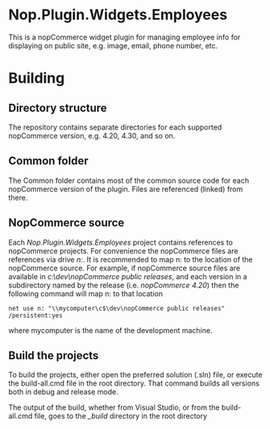 # Nop.Plugin.Widgets.Employees
This is a nopCommerce widget  plugin for managing employee info for displaying on public site, e.g. image, email, phone number, etc.

# Building
## Directory structure
The repository contains separate directories for each supported nopCommerce version, e.g. 4.20, 4.30, and so on.

## Common folder
The Common folder contains most of the common source code for each nopCommerce version of the plugin. Files are referenced (linked) from there.

## NopCommerce source
Each *Nop.Plugin.Widgets.Employees* project contains references to nopCommerce projects. For convenience the nopCommerce files are references via drive *n:*. It is recommended to map n: to the location of the nopCommerce source. For example, if nopCommerce source files are available in *c:\dev\nopCommerce public releases*, and each version in a subdirectory named by the release (i.e. *nopCommerce 4.20*) then the following command will map n: to that location

    net use n: "\\mycomputer\c$\dev\nopCommerce public releases" /persistent:yes

where mycomputer is the name of the development machine.
 
 ## Build the projects
 To build the projects, either open the preferred solution (.sln) file, or execute the build-all.cmd file in the root directory. That command builds all versions both in debug and release mode.

The output of the build, whether from Visual Studio, or from the build-all.cmd file, goes to the *_build* directory in the root directory
